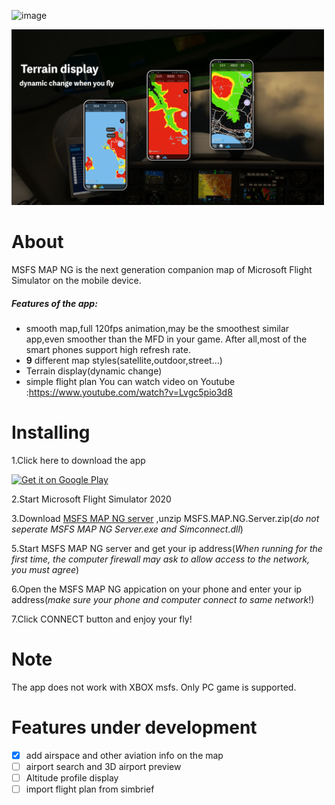 ![image](https://github.com/GongShengyue/MSFS-MapNG-Server/blob/main/icon_small%20-github.png)

<img src="https://github.com/GongShengyue/MSFS-MapNG/blob/main/xuanchuan3.png" width="500px">



# About

MSFS MAP NG is the next generation companion map of Microsoft Flight Simulator on the mobile device.

##### Features of the app:

- smooth map,full 120fps animation,may be the  smoothest similar app,even smoother than the MFD in your game. After all,most of the smart phones support high refresh rate.
- **9** different map styles(satellite,outdoor,street...)
- Terrain display(dynamic change)
- simple flight plan
  You can watch video on Youtube :https://www.youtube.com/watch?v=Lvgc5pio3d8


# Installing

1.Click here to download the app 

<a href='https://play.google.com/store/apps/details?id=com.gsy.msfs_mapbox_kotlin&pcampaignid=pcampaignidMKT-Other-global-all-co-prtnr-py-PartBadge-Mar2515-1'><img alt='Get it on Google Play'  width='250' src='https://play.google.com/intl/en_us/badges/static/images/badges/en_badge_web_generic.png'/></a>



2.Start Microsoft Flight Simulator 2020

3.Download [MSFS MAP NG server](https://github.com/GongShengyue/MSFS-MapNG/releases/download/v1.0.2/MSFS.MAP.NG.Server.zip) ,unzip MSFS.MAP.NG.Server.zip(*do not seperate MSFS MAP NG Server.exe and Simconnect.dll*)

5.Start MSFS MAP NG server and get your ip address(*When running for the first time, the computer firewall may ask to allow access to the network, you must agree*)

6.Open the MSFS MAP NG appication on your phone and enter your ip address(*make sure your phone and computer connect to same network*!)

7.Click CONNECT button and enjoy your fly!

# Note

The app does not work with XBOX msfs. Only  PC game is supported.

# Features under development

- [x] add airspace and other aviation info on the map
- [ ] airport search and 3D airport preview
- [ ] Altitude profile display
- [ ] import flight plan from simbrief
